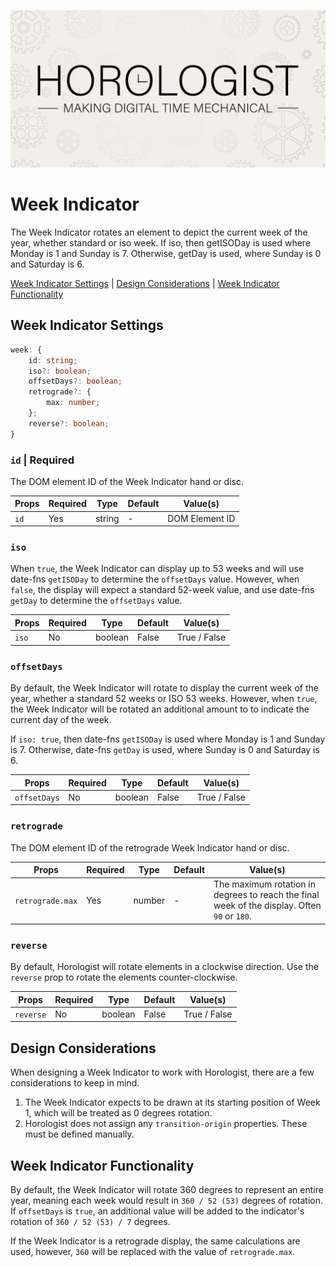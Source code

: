 <p align="center">
  <img src="/assets/horologist-repo-image.jpg" alt="Horologist Logo - Making digital time mechanical" />
</p>

# Week Indicator

The Week Indicator rotates an element to depict the current week of the year, whether standard or
iso week. If iso, then getISODay is used where Monday is 1 and Sunday is 7. Otherwise, getDay is
used, where Sunday is 0 and Saturday is 6.

[Week Indicator Settings](#week-indicator-settings) |
[Design Considerations](#design-considerations) |
[Week Indicator Functionality](#week-indicator-functionality)

## Week Indicator Settings

```ts
week: {
    id: string;
    iso?: boolean;
    offsetDays?: boolean;
    retrograde?: {
        max: number;
    };
    reverse?: boolean;
}
```

### `id` | Required

The DOM element ID of the Week Indicator hand or disc.

| Props | Required | Type   | Default | Value(s)       |
| ----- | -------- | ------ | ------- | -------------- |
| `id`  | Yes      | string | -       | DOM Element ID |

### `iso`

When `true`, the Week Indicator can display up to 53 weeks and will use date-fns `getISODay` to
determine the `offsetDays` value. However, when `false`, the display will expect a standard 52-week
value, and use date-fns `getDay` to determine the `offsetDays` value.

| Props | Required | Type    | Default | Value(s)     |
| ----- | -------- | ------- | ------- | ------------ |
| `iso` | No       | boolean | False   | True / False |

### `offsetDays`

By default, the Week Indicator will rotate to display the current week of the year, whether a
standard 52 weeks or ISO 53 weeks. However, when `true`, the Week Indicator will be rotated an
additional amount to to indicate the current day of the week.

If `iso: true`, then date-fns `getISODay` is used where Monday is 1 and Sunday is 7. Otherwise,
date-fns `getDay` is used, where Sunday is 0 and Saturday is 6.

| Props        | Required | Type    | Default | Value(s)     |
| ------------ | -------- | ------- | ------- | ------------ |
| `offsetDays` | No       | boolean | False   | True / False |

### `retrograde`

The DOM element ID of the retrograde Week Indicator hand or disc.

| Props            | Required | Type   | Default | Value(s)                                                                                     |
| ---------------- | -------- | ------ | ------- | -------------------------------------------------------------------------------------------- |
| `retrograde.max` | Yes      | number | -       | The maximum rotation in degrees to reach the final week of the display. Often `90` or `180`. |

### `reverse`

By default, Horologist will rotate elements in a clockwise direction. Use the `reverse` prop to
rotate the elements counter-clockwise.

| Props     | Required | Type    | Default | Value(s)     |
| --------- | -------- | ------- | ------- | ------------ |
| `reverse` | No       | boolean | False   | True / False |

## Design Considerations

When designing a Week Indicator to work with Horologist, there are a few considerations to keep in
mind.

1. The Week Indicator expects to be drawn at its starting position of Week 1, which will be treated
   as 0 degrees rotation.
2. Horologist does not assign any `transition-origin` properties. These must be defined manually.

## Week Indicator Functionality

By default, the Week Indicator will rotate 360 degrees to represent an entire year, meaning each
week would result in `360 / 52 (53)` degrees of rotation. If `offsetDays` is `true`, an additional
value will be added to the indicator's rotation of `360 / 52 (53) / 7` degrees.

If the Week Indicator is a retrograde display, the same calculations are used, however, `360` will
be replaced with the value of `retrograde.max`.
